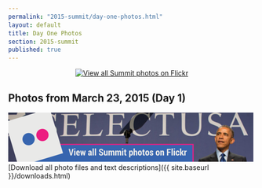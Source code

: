 ```yaml
---
permalink: "2015-summit/day-one-photos.html"
layout: default
title: Day One Photos
section: 2015-summit
published: true
---
```

 
<center>
<a href=http://www.flickr.com/photos/selectusa/sets>
<img href=http://www.selectusa.commerce.gov/images/selectusa_flickr_banner.png alt="View all Summit photos on Flickr">
</a>
</center>

## Photos from March 23, 2015 (Day 1)

![Download](/images/summit_flickr_banner.png "View all Summit photos on Flickr") [Download all photo files and text descriptions]({{ site.baseurl }}/downloads.html)

<html xmlns="http://www.w3.org/1999/xhtml">
<head>
<meta http-equiv="X-UA-Compatible" content="IE=edge,chrome=1">
<link rel="stylesheet" href="../stylesheets/plusgallery.css">
<meta name="viewport" content="width=device-width, initial-scale=1">
</head>
<body>
	
<div id="plusgallery" data-api-key="fe78c765b01f29e59616ae965d83171f" data-userid="132171630@N04" data-exclude="72157651515122876" data-type="flickr"></div>


<script src="//ajax.googleapis.com/ajax/libs/jquery/1.7.2/jquery.min.js"></script>
<script>window.jQuery || document.write("<script src='../javascripts/jquery-1.7.2.min.js'>\x3C/script>")</script>
<script src="../javascripts/plusgallery.js"></script>
<script type="text/javascript">
		$('#plusgallery').plusGallery();
</script>

</body>
</html>
